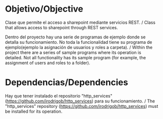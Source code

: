 # Objetivo/Objective
Clase que permite el acceso a sharepoint mediante servicios REST. / Class that allows access to sharepoint through REST services.

Dentro del proyecto hay una serie de programas de ejemplo donde se detalla su funcionamiento. No toda la funcionalidad tiene su programa de ejemplo(ejemplo la asignación de usuarios y roles a carpeta). / Within the project there are a series of sample programs where its operation is detailed. Not all functionality has its sample program (for example, the assignment of users and roles to a folder).

# Dependencias/Dependencies

Hay que tener instalado el repositorio "http_services"(https://github.com/irodrigob/http_services) para su funcionamiento. / The "http_services" repository (https://github.com/irodrigob/http_services) must be installed for its operation.
